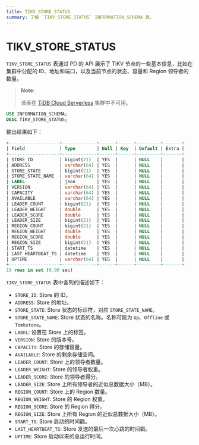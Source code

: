 ```yaml
---
title: TIKV_STORE_STATUS
summary: 了解 `TIKV_STORE_STATUS` INFORMATION_SCHEMA 表。
---
```


# TIKV_STORE_STATUS

`TIKV_STORE_STATUS` 表通过 PD 的 API 展示了 TiKV 节点的一些基本信息，比如在集群中分配的 ID、地址和端口，以及当前节点的状态、容量和 Region 领导者的数量。

> **Note:**
>
> 该表在 [TiDB Cloud Serverless](https://docs.pingcap.com/tidbcloud/select-cluster-tier#tidb-cloud-serverless) 集群中不可用。

```sql
USE INFORMATION_SCHEMA;
DESC TIKV_STORE_STATUS;
```

输出结果如下：

```sql
+-------------------+-------------+------+------+---------+-------+
| Field             | Type        | Null | Key  | Default | Extra |
+-------------------+-------------+------+------+---------+-------+
| STORE_ID          | bigint(21)  | YES  |      | NULL    |       |
| ADDRESS           | varchar(64) | YES  |      | NULL    |       |
| STORE_STATE       | bigint(21)  | YES  |      | NULL    |       |
| STORE_STATE_NAME  | varchar(64) | YES  |      | NULL    |       |
| LABEL             | json        | YES  |      | NULL    |       |
| VERSION           | varchar(64) | YES  |      | NULL    |       |
| CAPACITY          | varchar(64) | YES  |      | NULL    |       |
| AVAILABLE         | varchar(64) | YES  |      | NULL    |       |
| LEADER_COUNT      | bigint(21)  | YES  |      | NULL    |       |
| LEADER_WEIGHT     | double      | YES  |      | NULL    |       |
| LEADER_SCORE      | double      | YES  |      | NULL    |       |
| LEADER_SIZE       | bigint(21)  | YES  |      | NULL    |       |
| REGION_COUNT      | bigint(21)  | YES  |      | NULL    |       |
| REGION_WEIGHT     | double      | YES  |      | NULL    |       |
| REGION_SCORE      | double      | YES  |      | NULL    |       |
| REGION_SIZE       | bigint(21)  | YES  |      | NULL    |       |
| START_TS          | datetime    | YES  |      | NULL    |       |
| LAST_HEARTBEAT_TS | datetime    | YES  |      | NULL    |       |
| UPTIME            | varchar(64) | YES  |      | NULL    |       |
+-------------------+-------------+------+------+---------+-------+
19 rows in set (0.00 sec)
```

`TIKV_STORE_STATUS` 表中各列的描述如下：

* `STORE_ID`: Store 的 ID。
* `ADDRESS`: Store 的地址。
* `STORE_STATE`: Store 状态的标识符，对应 `STORE_STATE_NAME`。
* `STORE_STATE_NAME`: Store 状态的名称。名称可能为 `Up`、`Offline` 或 `Tombstone`。
* `LABEL`: 设置在 Store 上的标签。
* `VERSION`: Store 的版本号。
* `CAPACITY`: Store 的存储容量。
* `AVAILABLE`: Store 的剩余存储空间。
* `LEADER_COUNT`: Store 上的领导者数量。
* `LEADER_WEIGHT`: Store 的领导者权重。
* `LEADER_SCORE`: Store 的领导者得分。
* `LEADER_SIZE`: Store 上所有领导者的近似总数据大小（MB）。
* `REGION_COUNT`: Store 上的 Region 数量。
* `REGION_WEIGHT`: Store 的 Region 权重。
* `REGION_SCORE`: Store 的 Region 得分。
* `REGION_SIZE`: Store 上所有 Region 的近似总数据大小（MB）。
* `START_TS`: Store 启动的时间戳。
* `LAST_HEARTBEAT_TS`: Store 发送的最后一次心跳的时间戳。
* `UPTIME`: Store 启动以来的总运行时间。